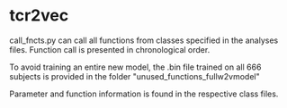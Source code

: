 # tcr2vec


call_fncts.py can call all functions from classes specified in the analyses files. Function call is presented in chronological order.

To avoid training an entire new model, the .bin file trained on all 666 subjects is provided in the folder "unused_functions_fullw2vmodel"

Parameter and function information is found in the respective class files.
